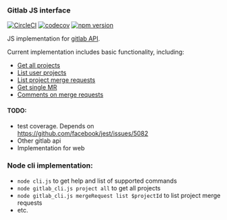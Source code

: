 ### Gitlab JS interface

[![CircleCI](https://circleci.com/gh/rumax/gitlab-js.svg?style=shield)](https://circleci.com/gh/rumax/gitlab-js)
[![codecov](https://codecov.io/gh/rumax/gitlab-js/branch/master/graph/badge.svg)](https://codecov.io/gh/rumax/gitlab-js)
[![npm version](https://badge.fury.io/js/gitlab-js.svg)](https://badge.fury.io/js/gitlab-js)

JS implementation for [gitlab API](https://docs.gitlab.com/ee/api/README.html).

Current implementation includes basic functionality, including:

- [Get all projects](https://docs.gitlab.com/ee/api/projects.html#list-all-projects)
- [List user projects ](https://docs.gitlab.com/ee/api/projects.html#list-user-projects)
- [List project merge requests](https://docs.gitlab.com/ee/api/merge_requests.html#list-project-merge-requests)
- [Get single MR](https://docs.gitlab.com/ee/api/merge_requests.html#get-single-mr)
- [Comments on merge requests](https://docs.gitlab.com/ee/api/merge_requests.html#comments-on-merge-requests)

#### TODO:
- test coverage. Depends on https://github.com/facebook/jest/issues/5082
- Other gitlab api
- Implementation for web

### Node cli implementation:
- `node cli.js` to get help and list of supported commands
- `node gitlab_cli.js project all` to get all projects
- `node gitlab_cli.js mergeRequest list $projectId` to list project merge requests
- etc.
